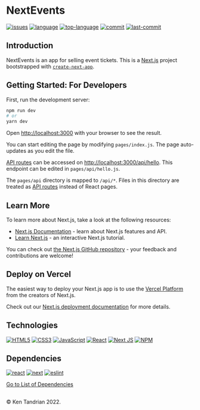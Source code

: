 # NextEvents
[![issues](https://img.shields.io/github/issues/KenTandrian/nextevents-app)](https://github.com/KenTandrian/nextevents-app/issues)
[![language](https://img.shields.io/github/languages/count/KenTandrian/nextevents-app)](https://github.com/KenTandrian/nextevents-app/search?l=typescript)
[![top-language](https://img.shields.io/github/languages/top/KenTandrian/nextevents-app)](https://github.com/KenTandrian/nextevents-app/search?l=typescript)
[![commit](https://img.shields.io/github/commit-activity/m/KenTandrian/nextevents-app)](https://github.com/KenTandrian/nextevents-app/commits/main)
[![last-commit](https://img.shields.io/github/last-commit/KenTandrian/nextevents-app)](https://github.com/KenTandrian/nextevents-app/commits/main)

## Introduction
NextEvents is an app for selling event tickets. This is a [Next.js](https://nextjs.org/) project bootstrapped with [`create-next-app`](https://github.com/vercel/next.js/tree/canary/packages/create-next-app).


## Getting Started: For Developers
First, run the development server:

```bash
npm run dev
# or
yarn dev
```

Open [http://localhost:3000](http://localhost:3000) with your browser to see the result.

You can start editing the page by modifying `pages/index.js`. The page auto-updates as you edit the file.

[API routes](https://nextjs.org/docs/api-routes/introduction) can be accessed on [http://localhost:3000/api/hello](http://localhost:3000/api/hello). This endpoint can be edited in `pages/api/hello.js`.

The `pages/api` directory is mapped to `/api/*`. Files in this directory are treated as [API routes](https://nextjs.org/docs/api-routes/introduction) instead of React pages.


## Learn More
To learn more about Next.js, take a look at the following resources:

- [Next.js Documentation](https://nextjs.org/docs) - learn about Next.js features and API.
- [Learn Next.js](https://nextjs.org/learn) - an interactive Next.js tutorial.

You can check out [the Next.js GitHub repository](https://github.com/vercel/next.js/) - your feedback and contributions are welcome!


## Deploy on Vercel
The easiest way to deploy your Next.js app is to use the [Vercel Platform](https://vercel.com/new?utm_medium=default-template&filter=next.js&utm_source=create-next-app&utm_campaign=create-next-app-readme) from the creators of Next.js.

Check out our [Next.js deployment documentation](https://nextjs.org/docs/deployment) for more details.


## Technologies
[![HTML5](https://img.shields.io/badge/-HTML5-black?style=for-the-badge&logo=html5&logoColor=orange)](https://github.com/KenTandrian?tab=repositories&language=html)
[![CSS3](https://img.shields.io/badge/-CSS3-black?style=for-the-badge&logo=css3&logoColor=blue)](https://github.com/KenTandrian?tab=repositories&language=css)
[![JavaScript](https://img.shields.io/badge/-JavaScript-black?style=for-the-badge&logo=javascript)](https://github.com/KenTandrian?tab=repositories&language=javascript)
[![React](https://img.shields.io/badge/-React-black?style=for-the-badge&logo=react)](https://github.com/KenTandrian?tab=repositories&language=javascript)
[![Next JS](https://img.shields.io/badge/Next-black?style=for-the-badge&logo=next.js&logoColor=white)](https://github.com/KenTandrian?tab=repositories)
[![NPM](https://img.shields.io/badge/NPM-%23000000.svg?style=for-the-badge&logo=npm&logoColor=white)](https://github.com/KenTandrian?tab=repositories)


## Dependencies
[![react](https://img.shields.io/github/package-json/dependency-version/KenTandrian/nextevents-app/react)](https://www.npmjs.com/package/react)
[![next](https://img.shields.io/github/package-json/dependency-version/KenTandrian/nextevents-app/next)](https://www.npmjs.com/package/next)
[![eslint](https://img.shields.io/github/package-json/dependency-version/KenTandrian/nextevents-app/dev/eslint)](https://www.npmjs.com/package/eslint)

[Go to List of Dependencies](https://github.com/KenTandrian/nextevents-app/network/dependencies)


## 
&#169; Ken Tandrian 2022.